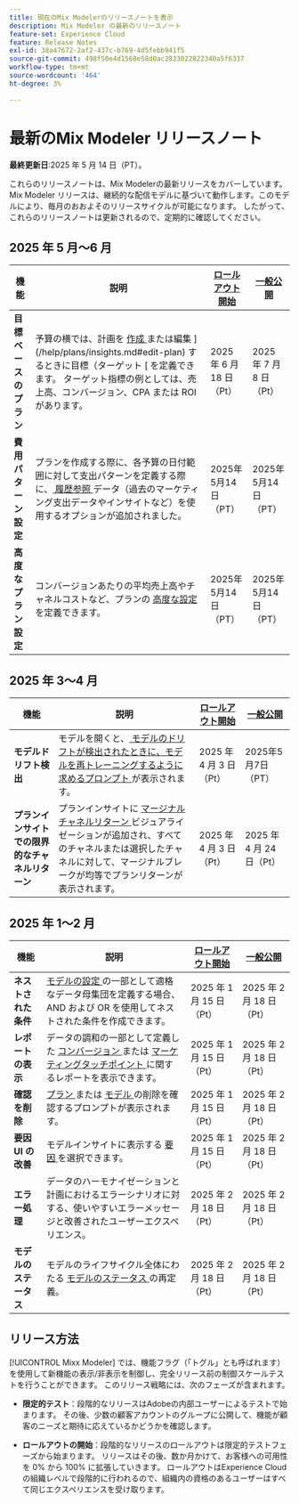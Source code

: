 ```yaml
---
title: 現在のMix Modelerのリリースノートを表示
description: Mix Modeler の最新のリリースノート
feature-set: Experience Cloud
feature: Release Notes
exl-id: 38a47672-2af2-437c-b769-4d5febb941f5
source-git-commit: 498f50e4d1568e58d0ac2833022822340a5f6337
workflow-type: tm+mt
source-wordcount: '464'
ht-degree: 3%

---
```


# 最新のMix Modeler リリースノート

**最終更新日**:2025 年 5 月 14 日（PT）。

これらのリリースノートは、Mix Modelerの最新リリースをカバーしています。 Mix Modeler リリースは、継続的な配信モデルに基づいて動作します。このモデルにより、毎月のおおよそのリリースサイクルが可能になります。 したがって、これらのリリースノートは更新されるので、定期的に確認してください。


## 2025 年 5 月～6 月

| 機能 | 説明 | [ ロールアウト開始 ](#release-strategy) | [ 一般公開 ](#release-strategy) |
|---|---|---|---|
| **目標ベースのプラン** | 予算の横では、計画を [ 作成 ](/help/plans/build.md) または編集 ](/help/plans/insights.md#edit-plan) するときに目標（ターゲット [ を定義できます。 ターゲット指標の例としては、売上高、コンバージョン、CPA または ROI があります。 | 2025 年 6 月 18 日（Pt） | 2025 年 7 月 8 日（Pt） |
| **費用パターン設定** | プランを作成する際に、各予算の日付範囲に対して支出パターンを定義する際に、[ 履歴参照 ](/help/plans/build.md) データ（過去のマーケティング支出データやインサイトなど）を使用するオプションが追加されました。 | 2025年5月14日（PT） | 2025年5月14日（PT） |
| **高度なプラン設定** | コンバージョンあたりの平均売上高やチャネルコストなど、プランの [ 高度な設定 ](/help/plans/build.md) を定義できます。 | 2025年5月14日（PT） | 2025年5月14日（PT） |

## 2025 年 3～4 月

| 機能 | 説明 | [ ロールアウト開始 ](#release-strategy) | [ 一般公開 ](#release-strategy) |
|---|---|---|---|
| **モデルドリフト検出** | モデルを開くと、[ モデルのドリフトが検出されたときに、モデルを再トレーニングするように求めるプロンプト ](/help/models/insights.md#model-drift) が表示されます。 | 2025 年 4 月 3 日（Pt） | 2025年5月7日（PT） |
| **プランインサイトでの限界的なチャネルリターン** | プランインサイトに [ マージナルチャネルリターン ](/help/plans/insights.md#marginal-channel-return) ビジュアライゼーションが追加され、すべてのチャネルまたは選択したチャネルに対して、マージナルブレークが均等でプランリターンが表示されます。 | 2025 年 4 月 3 日（Pt） | 2025 年 4 月 24 日（Pt） |


## 2025 年 1～2 月

| 機能 | 説明 | [ ロールアウト開始 ](#release-strategy) | [ 一般公開 ](#release-strategy) |
|---|---|---|---|
| **ネストされた条件** | [ モデルの設定 ](/help/models/build.md#configure) の一部として適格なデータ母集団を定義する場合、AND および OR を使用してネストされた条件を作成できます。 | 2025 年 1 月 15 日（Pt） | 2025 年 2 月 18 日（Pt） |
| **レポートの表示** | データの調和の一部として定義した [ コンバージョン ](/help/harmonize-data/conversions.md#view-report) または [ マーケティングタッチポイント ](/help/harmonize-data/marketing-touchpoints.md#view-report) に関するレポートを表示できます。 | 2025 年 1 月 15 日（Pt） | 2025 年 2 月 18 日（Pt） |
| **確認を削除** | [ プラン ](/help/models/overview.md#delete-models) または [ モデル ](/help/plans/overview.md#delete-plans) の削除を確認するプロンプトが表示されます。 | 2025 年 1 月 15 日（Pt） | 2025 年 2 月 18 日（Pt） |
| **要因 UI の改善** | モデルインサイトに表示する [ 要因 ](/help/models/insights.md#factors-beta) を選択できます。 | 2025 年 1 月 15 日（Pt） | 2025 年 2 月 18 日（Pt） |
| **エラー処理** | データのハーモナイゼーションと計画におけるエラーシナリオに対する、使いやすいエラーメッセージと改善されたユーザーエクスペリエンス。 | 2025 年 2 月 18 日（Pt） | 2025 年 2 月 18 日（Pt） |
| **モデルのステータス** | モデルのライフサイクル全体にわたる [ モデルのステータス ](/help/models/overview.md#manage-models) の再定義。 | 2025 年 2 月 18 日（Pt） | 2025 年 2 月 18 日（Pt） |


## リリース方法

[!UICONTROL Mixx Modeler] では、機能フラグ（「トグル」とも呼ばれます）を使用して新機能の表示/非表示を制御し、完全リリース前の制御スケールテストを行うことができます。 このリリース戦略には、次のフェーズが含まれます。

* **限定的テスト**：段階的なリリースはAdobeの内部ユーザーによるテストで始まります。 その後、少数の顧客アカウントのグループに公開して、機能が顧客のニーズと期待に応えているかどうかを確認します。

* **ロールアウトの開始**：段階的なリリースのロールアウトは限定的テストフェーズから始まります。 リリースはその後、数か月かけて、お客様への可用性を 0% から 100% に拡張していきます。 ロールアウトはExperience Cloudの組織レベルで段階的に行われるので、組織内の資格のあるユーザーはすべて同じエクスペリエンスを受け取ります。
